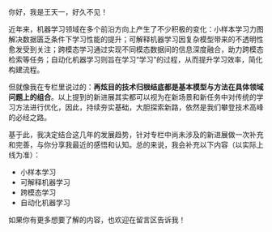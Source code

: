你好，我是王天一，好久不见！

近年来，机器学习领域在多个前沿方向上产生了不少积极的变化：小样本学习力图解决数据匮乏条件下学习性能的提升；可解释机器学习因复杂模型带来的不透明性愈发受到关注；跨模态学习通过实现不同模态数据间的信息深度融合，助力跨模态检索等任务；自动化机器学习则旨在学习“学习”的过程，从而提升学习效率，简化构建流程。

但就像我在专栏里说过的：**再炫目的技术归根结底都是基本模型与方法在具体领域问题上的组合**。以上提到的新进展其实都可以视为在新场景和新任务中对传统的学习方法进行优化，因此，持续夯实基础，大胆探索新路，依然是我们攀登技术高峰的必经之路。

基于此，我决定结合这几年的发展趋势，针对专栏中尚未涉及的新进展做一次补充和完善，与你分享我最近的感悟和认知。总的来说，我会补充以下内容（以实际上线为准）：

- 小样本学习
- 可解释机器学习
- 跨模态学习
- 自动化机器学习

如果你有更多想要了解的内容，也欢迎在留言区告诉我！